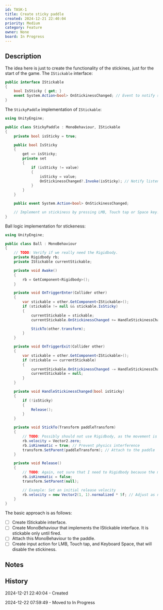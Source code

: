 ```yaml
---
id: TASK-1
title: Create sticky paddle
created: 2024-12-21 22:40:04
priority: Medium
category: Feature
owner: None
board: In Progress
---
```


## Description
The idea here is just to create the functionality of the stickines, just for the start of the game.
The `IStickable` interface:
```csharp
public interface IStickable
{
    bool IsSticky { get; }
    event System.Action<bool> OnStickinessChanged; // Event to notify stickiness state changes
}
```

The `StickyPaddle` implementation of `IStickable`:
```csharp
using UnityEngine;

public class StickyPaddle : MonoBehaviour, IStickable
{
    private bool isSticky = true;

    public bool IsSticky
    {
        get => isSticky;
        private set
        {
            if (isSticky != value)
            {
                isSticky = value;
                OnStickinessChanged?.Invoke(isSticky); // Notify listeners
            }
        }
    }

    public event System.Action<bool> OnStickinessChanged;

    // Implement un stickiness by pressing LMB, Touch tap or Space key. Use New Input System.
}
```

Ball logic implementation for stickeness:
```csharp
using UnityEngine;

public class Ball : MonoBehaviour
{
    // TODO: Verify if we really need the Rigidbody.
    private Rigidbody rb;
    private IStickable currentStickable;

    private void Awake()
    {
        rb = GetComponent<Rigidbody>();
    }

    private void OnTriggerEnter(Collider other)
    {
        var stickable = other.GetComponent<IStickable>();
        if (stickable != null && stickable.IsSticky)
        {
            currentStickable = stickable;
            currentStickable.OnStickinessChanged += HandleStickinessChanged;

            StickTo(other.transform);
        }
    }

    private void OnTriggerExit(Collider other)
    {
        var stickable = other.GetComponent<IStickable>();
        if (stickable == currentStickable)
        {
            currentStickable.OnStickinessChanged -= HandleStickinessChanged;
            currentStickable = null;
        }
    }

    private void HandleStickinessChanged(bool isSticky)
    {
        if (!isSticky)
        {
            Release();
        }
    }

    private void StickTo(Transform paddleTransform)
    {
        // TODO: Possibly should not use Rigidbody, as the movement is manual position setting.
        rb.velocity = Vector2.zero;
        rb.isKinematic = true; // Prevent physics interference
        transform.SetParent(paddleTransform); // Attach to the paddle
    }

    private void Release()
    {
        // TODO: Again, not sure that I need to Rigidbody because the movement is manual.
        rb.isKinematic = false;
        transform.SetParent(null);

        // Example: Set an initial release velocity
        rb.velocity = new Vector2(1, 1).normalized * 5f; // Adjust as needed
    }
}
```

The basic approach is as follows:
- [ ] Create IStickable interface.
- [ ] Create MonoBehaviour that implements the IStickable interface. It is stickable only until fired.
- [ ] Attach this MonoBehaviour to the paddle.
- [ ] Create input action for LMB, Touch tap, and Keyboard Space, that will disable the stickiness.

## Notes


## History
2024-12-21 22:40:04 - Created

2024-12-22 07:59:49 - Moved to In Progress
